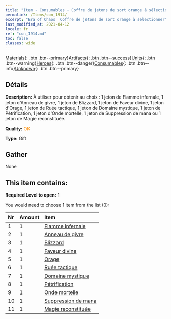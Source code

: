 ```yaml
---
title: "Item - Consumables - Coffre de jetons de sort orange à sélectionner"
permalink: /Items/con_1914/
excerpt: "Era of Chaos  Coffre de jetons de sort orange à sélectionner"
last_modified_at: 2021-04-12
locale: fr
ref: "con_1914.md"
toc: false
classes: wide
---
```

 [Materials](/fr/Items/){: .btn .btn--primary}[Artifacts](/fr/Items/Artifacts/){: .btn .btn--success}[Units](/fr/Items/Units/){: .btn .btn--warning}[Heroes](/fr/Items/Heroes/){: .btn .btn--danger}[Consumables](/fr/Items/Consumables/){: .btn .btn--info}[Unknown](/fr/Items/Unknown/){: .btn .btn--primary}

## Détails
 **Description:** À utiliser pour obtenir au choix : 1 jeton de Flamme infernale, 1 jeton d'Anneau de givre, 1 jeton de Blizzard, 1 jeton de Faveur divine, 1 jeton d'Orage, 1 jeton de Ruée tactique, 1 jeton de Domaine mystique, 1 jeton de Pétrification, 1 jeton d'Onde mortelle, 1 jeton de Suppression de mana ou 1 jeton de Magie reconstituée.

 **Quality:** <span style="color: #FF8C00">OK</span>

 **Type:** Gift

## Gather

  None

## This item contains:

 **Required Level to open:** 1

 You would need to choose 1 item from the list (0):

  | Nr | Amount |     Item    |
  |:---|:-------|:------------|
  | 1 | 1 | [Flamme infernale](/fr/Items/her_406/) | 
  | 2 | 1 | [Anneau de givre](/fr/Items/her_421/) | 
  | 3 | 1 | [Blizzard](/fr/Items/her_423/) | 
  | 4 | 1 | [Faveur divine](/fr/Items/her_432/) | 
  | 5 | 1 | [Orage](/fr/Items/her_445/) | 
  | 6 | 1 | [Ruée tactique](/fr/Items/her_450/) | 
  | 7 | 1 | [Domaine mystique](/fr/Items/her_470/) | 
  | 8 | 1 | [Pétrification](/fr/Items/her_471/) | 
  | 9 | 1 | [Onde mortelle](/fr/Items/her_456/) | 
  | 10 | 1 | [Suppression de mana](/fr/Items/her_480/) | 
  | 11 | 1 | [Magie reconstituée](/fr/Items/her_482/) | 
